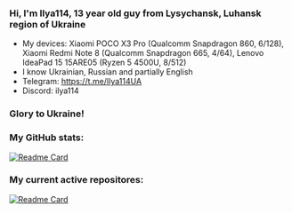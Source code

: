 ### Hi, I'm Ilya114, 13 year old guy from Lysychansk, Luhansk region of Ukraine 

- My devices: Xiaomi POCO X3 Pro (Qualcomm Snapdragon 860, 6/128), Xiaomi Redmi Note 8 (Qualcomm Snapdragon 665, 4/64), Lenovo IdeaPad 15 15ARE05 (Ryzen 5 4500U, 8/512)
- I know Ukrainian, Russian and partially English
- Telegram: https://t.me/Ilya114UA
- Discord: ilya114

### Glory to Ukraine!

### My GitHub stats:
[![Readme Card](https://github-readme-stats.vercel.app/api?username=Ilya114&theme=dark&border_color=FFFFFF&show_icons=true&hide_title=true)](https://github.com/anuraghazra/github-readme-stats)

### My current active repositores:
[![Readme Card](https://github-readme-stats.vercel.app/api/pin?username=Ilya114&repo=Box64Droid&theme=dark&border_color=FFFFFF)](https://github.com/Ilya114/Box64Droid)

